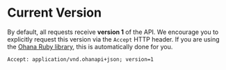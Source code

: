 # Current Version

By default, all requests receive **version 1** of the API. We encourage you to explicitly request this version via the `Accept` HTTP header. If you are using the [Ohana Ruby library](https://github.com/codeforamerica/ohanakapa-ruby), this is automatically done for you.

```
Accept: application/vnd.ohanapi+json; version=1
```